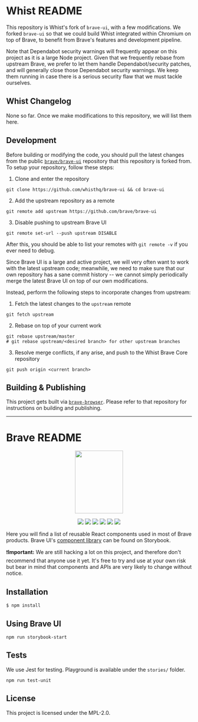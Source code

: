 # Whist README

This repository is Whist's fork of `brave-ui`, with a few modifications. We forked `brave-ui` so that we could build Whist integrated within Chromium on top of Brave, to benefit from Brave's features and development pipeline.

Note that Dependabot security warnings will frequently appear on this project as it is a large Node project. Given that we frequently rebase from upstream Brave, we prefer to let them handle Dependabot/security patches, and will generally close those Dependabot security warnings. We keep them running in case there is a serious security flaw that we must tackle ourselves.

## Whist Changelog

None so far. Once we make modifications to this repository, we will list them here.

## Development

Before building or modifying the code, you should pull the latest changes from the public [`brave/brave-ui`](https://github.com/brave/brave-ui) repository that this repository is forked from. To setup your repository, follow these steps:

1. Clone and enter the repository

```
git clone https://github.com/whisthq/brave-ui && cd brave-ui
```

2. Add the upstream repository as a remote

```
git remote add upstream https://github.com/brave/brave-ui
```

3. Disable pushing to upstream Brave UI

```
git remote set-url --push upstream DISABLE
```

After this, you should be able to list your remotes with `git remote -v` if you ever need to debug.

Since Brave UI is a large and active project, we will very often want to work with the latest upstream code; meanwhile, we need to make sure that our own repository has a sane commit history -- we cannot simply periodically merge the latest Brave UI on top of our own modifications.

Instead, perform the following steps to incorporate changes from upstream:

1. Fetch the latest changes to the `upstream` remote

```
git fetch upstream
```

2. Rebase on top of your current work

```
git rebase upstream/master
# git rebase upstream/<desired branch> for other upstream branches
```

3. Resolve merge conflicts, if any arise, and push to the Whist Brave Core repository

```
git push origin <current branch>
```

## Building & Publishing

This project gets built via [`brave-browser`](https://github.com/whisthq/brave-browser). Please refer to that repository for instructions on building and publishing.

---

# Brave README

<p align="center"><img src="./ui-logo.svg" width="130px" height="170px"/></p>

<p align="center">
<a href="https://www.npmjs.com/package/brave-ui" alt="NPM"><img src="https://img.shields.io/npm/v/brave-ui.svg" /></a>
<a href="https://travis-ci.org/brave/brave-ui" alt="Travis"><img src="https://img.shields.io/travis/brave/brave-ui.svg" /></a>
<a href="https://snyk.io/test/github/brave/brave-ui" alt="Known Vulnerabilities"><img src="https://snyk.io/test/github/brave/brave-ui/badge.svg" /></a>
<a href="#" alt="NPM"><img src="https://img.shields.io/npm/dt/brave-ui.svg" /></a>
<a href="https://lernajs.io/" alt="Lerna"><img src="https://img.shields.io/badge/maintained%20with-lerna-cc00ff.svg" /></a>
<a href="https://standardjs.com" alt="JavaScript Style Guide"><img src="https://img.shields.io/badge/code_style-standard-brightgreen.svg" /></a>
</p>

Here you will find a list of reusable React components used in most of Brave products. Brave UI's [component library](https://brave.github.io/brave-ui) can be found on Storybook.

:exclamation:**Important:** We are still hacking a lot on this project, and therefore don't recommend that anyone use it yet. It's free to try and use at your own risk but bear in mind that components and APIs are very likely to change without notice.

## Installation

```
$ npm install
```

## Using Brave UI

```
npm run storybook-start
```

## Tests

We use Jest for testing. Playground is available under the `stories/` folder.

```
npm run test-unit
```

## License

This project is licensed under the MPL-2.0.
